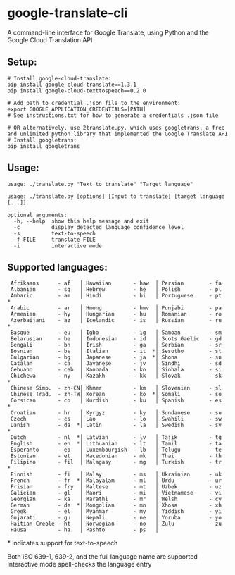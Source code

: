# google-translate-cli
A command-line interface for Google Translate, using Python and the Google Cloud Translation API

## Setup:

```
# Install google-cloud-translate:
pip install google-cloud-translate==1.3.1
pip install google-cloud-texttospeech==0.2.0

# Add path to credential .json file to the environment:
export GOOGLE_APPLICATION_CREDENTIALS=[PATH]
# See instructions.txt for how to generate a credentials .json file

# OR alternatively, use 2translate.py, which uses googletrans, a free and unlimited python library that implemented the Google Translate API
# Install googletrans:
pip install googletrans

```

## Usage:

`usage: ./translate.py "Text to translate" "Target language"`

```
usage: ./translate.py [options] [Input to translate] [target language [...]]

optional arguments:
  -h, --help  show this help message and exit
  -c          display detected language confidence level
  -s          text-to-speech
  -f FILE     translate FILE
  -i          interactive mode
```

## Supported languages:


     Afrikaans      - af   │ Hawaiian       - haw  │ Persian        - fa   
     Albanian       - sq   │ Hebrew         - he   │ Polish         - pl   
     Amharic        - am   │ Hindi          - hi   │ Portuguese     - pt  *
     Arabic         - ar   │ Hmong          - hmv  │ Punjabi        - pa   
     Armenian       - hy   │ Hungarian      - hu   │ Romanian       - ro   
     Azerbaijani    - az   │ Icelandic      - is   │ Russian        - ru  *
     Basque         - eu   │ Igbo           - ig   │ Samoan         - sm   
     Belarusian     - be   │ Indonesian     - id   │ Scots Gaelic   - gd   
     Bengali        - bn   │ Irish          - ga   │ Serbian        - sr   
     Bosnian        - bs   │ Italian        - it  *│ Sesotho        - st   
     Bulgarian      - bg   │ Japanese       - ja  *│ Shona          - sn   
     Catalan        - ca   │ Javanese       - jv   │ Sindhi         - sd   
     Cebuano        - ceb  │ Kannada        - kn   │ Sinhala        - si   
     Chichewa       - ny   │ Kazakh         - kk   │ Slovak         - sk  *
     Chinese Simp.  - zh-CN│ Khmer          - km   │ Slovenian      - sl   
     Chinese Trad.  - zh-TW│ Korean         - ko  *│ Somali         - so   
     Corsican       - co   │ Kurdish        - ku   │ Spanish        - es  *
     Croatian       - hr   │ Kyrgyz         - ky   │ Sundanese      - su   
     Czech          - cs   │ Lao            - lo   │ Swahili        - sw   
     Danish         - da  *│ Latin          - la   │ Swedish        - sv  *
     Dutch          - nl  *│ Latvian        - lv   │ Tajik          - tg   
     English        - en  *│ Lithuanian     - lt   │ Tamil          - ta   
     Esperanto      - eo   │ Luxembourgish  - lb   │ Telugu         - te   
     Estonian       - et   │ Macedonian     - mk   │ Thai           - th   
     Filipino       - fil  │ Malagasy       - mg   │ Turkish        - tr  *
     Finnish        - fi   │ Malay          - ms   │ Ukrainian      - uk   
     French         - fr  *│ Malayalam      - ml   │ Urdu           - ur   
     Frisian        - fry  │ Maltese        - mt   │ Uzbek          - uz   
     Galician       - gl   │ Maori          - mi   │ Vietnamese     - vi   
     Georgian       - ka   │ Marathi        - mr   │ Welsh          - cy   
     German         - de  *│ Mongolian      - mn   │ Xhosa          - xh   
     Greek          - el   │ Myanmar        - my   │ Yiddish        - yi   
     Gujarati       - gu   │ Nepali         - ne   │ Yoruba         - yo   
     Haitian Creole - ht   │ Norwegian      - no   │ Zulu           - zu   
     Hausa          - ha   │ Pashto         - ps   │                       
\* indicates support for text-to-speech

Both ISO 639-1, 639-2, and the full language name are supported
Interactive mode spell-checks the language entry
